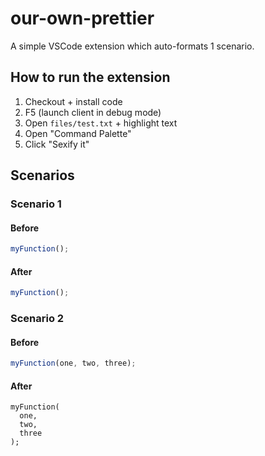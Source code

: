 # our-own-prettier

A simple VSCode extension which auto-formats 1 scenario.

## How to run the extension

1. Checkout + install code
2. F5 (launch client in debug mode)
3. Open `files/test.txt` + highlight text
4. Open "Command Palette"
5. Click "Sexify it"

## Scenarios

### Scenario 1

#### Before

```javascript
myFunction();
```

#### After

```javascript
myFunction();
```

### Scenario 2

#### Before

```javascript
myFunction(one, two, three);
```

#### After

```
myFunction(
  one,
  two,
  three
);
```
